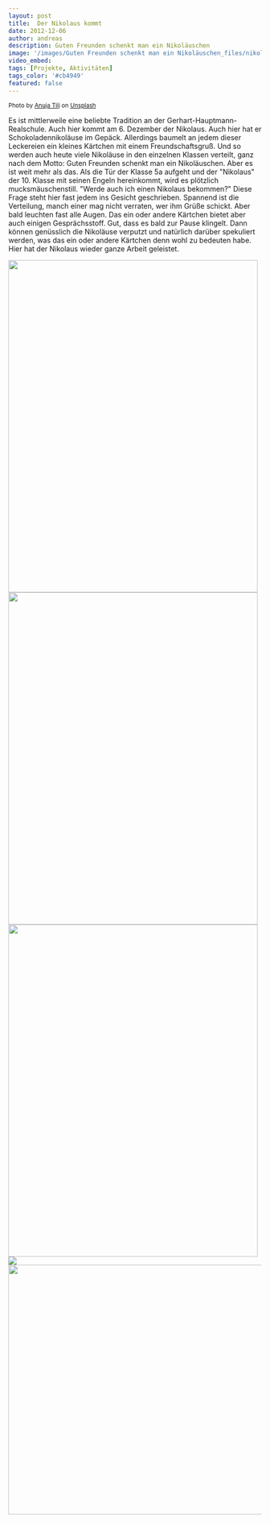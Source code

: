 ```yaml
---
layout: post
title: 	Der Nikolaus kommt
date: 2012-12-06
author: andreas
description: Guten Freunden schenkt man ein Nikoläuschen
image: '/images/Guten Freunden schenkt man ein Nikoläuschen_files/nikolaus.jpg' # Add image post (optional)
video_embed:
tags: [Projekte, Aktivitäten]
tags_color: '#cb4949'
featured: false
---
```


<small>Photo by <a href="https://unsplash.com/@anujamary?utm_content=creditCopyText&utm_medium=referral&utm_source=unsplash">Anuja Tilj</a> on <a href="https://unsplash.com/photos/multicolored-jar-30I2iKu9RHA?utm_content=creditCopyText&utm_medium=referral&utm_source=unsplash">Unsplash</a></small>
  

Es ist mittlerweile eine beliebte Tradition an der Gerhart-Hauptmann-Realschule. Auch hier kommt am 6. Dezember der Nikolaus. Auch hier hat er Schokoladennikoläuse im Gepäck. Allerdings baumelt an jedem dieser Leckereien ein kleines Kärtchen mit einem Freundschaftsgruß. Und so werden auch heute viele Nikoläuse in den einzelnen Klassen verteilt, ganz nach dem Motto: Guten Freunden schenkt man ein Nikoläuschen. Aber es ist weit mehr als das. Als die Tür der Klasse 5a aufgeht und der "Nikolaus" der 10. Klasse mit seinen Engeln hereinkommt, wird es plötzlich mucksmäuschenstill. "Werde auch ich einen Nikolaus bekommen?" Diese Frage steht hier fast jedem ins Gesicht geschrieben. Spannend ist die Verteilung, manch einer mag nicht verraten, wer ihm Grüße schickt.  Aber bald leuchten fast alle Augen. Das ein oder andere Kärtchen bietet aber auch einigen Gesprächsstoff. Gut, dass es bald zur Pause klingelt. Dann können genüsslich die Nikoläuse verputzt und natürlich darüber spekuliert werden, was das ein oder andere Kärtchen denn wohl zu bedeuten habe. Hier hat der Nikolaus wieder ganze Arbeit geleistet.

<img src="{{site.baseurl}}/images/Guten Freunden schenkt man ein Nikoläuschen_files/Nikolaus_2012_1.jpg" width="496" height="660">

<img src="{{site.baseurl}}/images/Guten Freunden schenkt man ein Nikoläuschen_files/Nikolaus_2012_2.jpg" width="496" height="660">

<img src="{{site.baseurl}}/images/Guten Freunden schenkt man ein Nikoläuschen_files/Nikolaus_2012_3.jpg" width="496" height="660">

<img src="{{site.baseurl}}/images/Guten Freunden schenkt man ein Nikoläuschen_files/Nikolaus_2012_4.jpg">

<img src="{{site.baseurl}}/images/Guten Freunden schenkt man ein Nikoläuschen_files/Nikolaus_2012_5.jpg" width="660" height="496">

